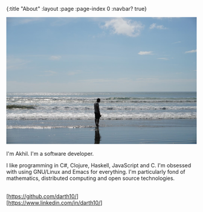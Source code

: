 {:title "About"
 :layout :page
 :page-index 0
 :navbar? true}

<img src="about/me.jpg" class="center-block"/>
<br>

I'm Akhil. I'm a software developer.

I like programming in C#, Clojure, Haskell, JavaScript and C.
I'm obsessed with using GNU/Linux and Emacs for everything.
I'm particularly fond of mathematics, distributed computing and open source technologies.

<br>

<div>
[<a href="https://github.com/darth10/" target="_blank">https://github.com/darth10/</a>]
</div>
<div>
[<a href="https://www.linkedin.com/in/darth10/" target="_blank">https://www.linkedin.com/in/darth10/</a>]
</div>
